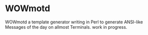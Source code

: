 # WOWmotd
WOWmotd a template generator writing in Perl to generate ANSI-like Messages of the day on allmost Terminals.
work in progress.
